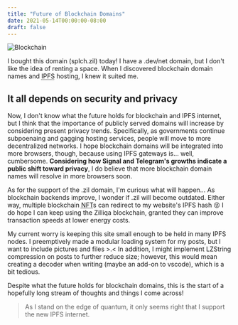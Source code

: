 ```yaml
---
title: "Future of Blockchain Domains"
date: 2021-05-14T00:00:00-08:00
draft: false
---
```


![Blockchain](/photos/blockchain.webp)

I bought this domain (splch.zil) today! I have a .dev/net domain, but I don't like the idea of renting a space. When I discovered blockchain domain names and <abbr title="InterPlanetary File System">IPFS</abbr> hosting, I knew it suited me.

## It all depends on security and privacy

Now, I don't know what the future holds for blockchain and IPFS internet, but I think that the importance of publicly served domains will increase by considering present privacy trends. Specifically, as governments continue subpoenaing and gagging hosting services, people will move to more decentralized networks. I hope blockchain domains will be integrated into more browsers, though, because using IPFS gateways is… well, cumbersome. **Considering how Signal and Telegram's growths indicate a public shift toward privacy**, I do believe that more blockchain domain names will resolve in more browsers soon.

As for the support of the .zil domain, I'm curious what will happen… As blockchain backends improve, I wonder if .zil will become outdated. Either way, multiple blockchain <abbr title="Non-Fungible Token">NFT</abbr>s can redirect to my website's IPFS hash 😜 I do hope I can keep using the Zilliqa blockchain, granted they can improve transaction speeds at lower energy costs.

My current worry is keeping this site small enough to be held in many IPFS nodes. I preemptively made a modular loading system for my posts, but I want to include pictures and files >.< In addition, I might implement LZString compression on posts to further reduce size; however, this would mean creating a decoder when writing (maybe an add-on to vscode), which is a bit tedious.

Despite what the future holds for blockchain domains, this is the start of a hopefully long stream of thoughts and things I come across!

> As I stand on the edge of quantum, it only seems right that I support the new IPFS internet.
